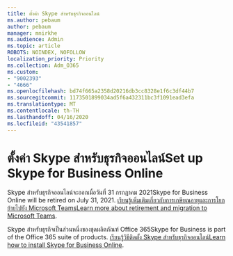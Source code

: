 ```yaml
---
title: ตั้งค่า Skype สําหรับธุรกิจออนไลน์
ms.author: pebaum
author: pebaum
manager: mnirkhe
ms.audience: Admin
ms.topic: article
ROBOTS: NOINDEX, NOFOLLOW
localization_priority: Priority
ms.collection: Adm_O365
ms.custom:
- "9002393"
- "4666"
ms.openlocfilehash: bd74f665a2358d20216db3cc8328e1f6c3df44b7
ms.sourcegitcommit: 1173501899034ad5f6a432311bc3f1091ead3efa
ms.translationtype: MT
ms.contentlocale: th-TH
ms.lasthandoff: 04/16/2020
ms.locfileid: "43541857"
---
```

# <a name="set-up-skype-for-business-online"></a><span data-ttu-id="8aa0b-102">ตั้งค่า Skype สําหรับธุรกิจออนไลน์</span><span class="sxs-lookup"><span data-stu-id="8aa0b-102">Set up Skype for Business Online</span></span>

<span data-ttu-id="8aa0b-103">Skype สําหรับธุรกิจออนไลน์จะออกเมื่อวันที่ 31 กรกฎาคม 2021</span><span class="sxs-lookup"><span data-stu-id="8aa0b-103">Skype for Business Online will be retired on July 31, 2021.</span></span> <span data-ttu-id="8aa0b-104">[เรียนรู้เพิ่มเติมเกี่ยวกับการเกษียณอายุและการโยกย้ายไปยัง Microsoft Teams](https://docs.microsoft.com/microsoftteams/skype-for-business-online-retirement)</span><span class="sxs-lookup"><span data-stu-id="8aa0b-104">[Learn more about retirement and migration to Microsoft Teams](https://docs.microsoft.com/microsoftteams/skype-for-business-online-retirement).</span></span>

<span data-ttu-id="8aa0b-105">Skype สําหรับธุรกิจเป็นส่วนหนึ่งของชุดผลิตภัณฑ์ Office 365</span><span class="sxs-lookup"><span data-stu-id="8aa0b-105">Skype for Business is part of the Office 365 suite of products.</span></span> <span data-ttu-id="8aa0b-106">[เรียนรู้วิธีติดตั้ง Skype สําหรับธุรกิจออนไลน์](https://support.office.com/article/Install-Skype-for-Business-Online-8a618bc4-3fc8-4d5f-9d62-cf93a0494800)</span><span class="sxs-lookup"><span data-stu-id="8aa0b-106">[Learn how to install Skype for Business Online](https://support.office.com/article/Install-Skype-for-Business-Online-8a618bc4-3fc8-4d5f-9d62-cf93a0494800).</span></span>
